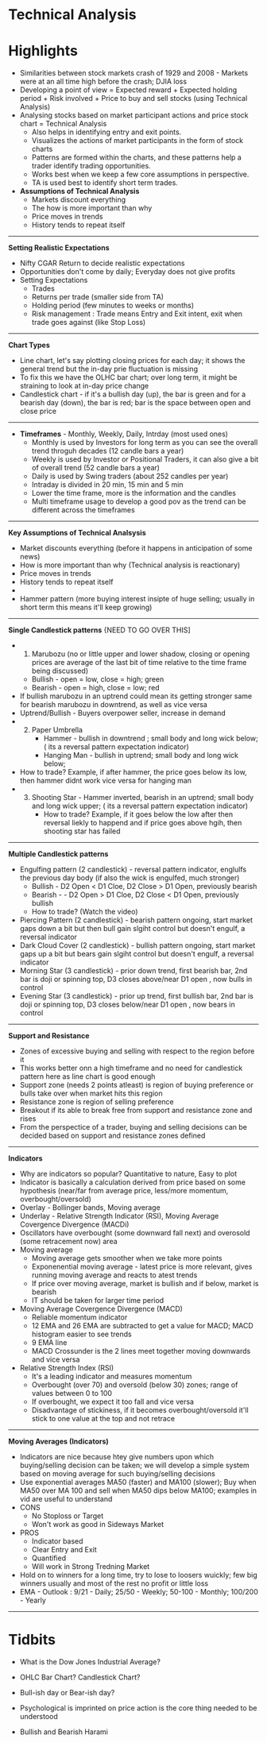 # Technical Analysis

# Highlights

- Similarities between stock markets crash of 1929 and 2008 - Markets were at an all time high before the crash; DJIA loss
- Developing a point of view = Expected reward + Expected holding period + Risk involved + Price to buy and sell stocks (using Technical Analysis)
- Analysing stocks based on market participant actions and price stock chart = Technical Analysis
  - Also helps in identifying entry and exit points.
  - Visualizes the actions of market participants in the form of stock charts
  - Patterns are formed within the charts, and these patterns help a trader identify trading opportunities.
  - Works best when we keep a few core assumptions in perspective.
  - TA is used best to identify short term trades. 
- **Assumptions of Technical Analysis**
  - Markets discount everything
  - The how is more important than why
  - Price moves in trends
  - History tends to repeat itself
-----------------
**Setting Realistic Expectations** 
  - Nifty CGAR Return to decide realistic expectations
  - Opportunities don't come by daily; Everyday does not give profits
  - Setting Expectations
    - Trades 
    - Returns per trade (smaller side from TA)
    - Holding period (few minutes to weeks or months)
    - Risk management : Trade means Entry and Exit intent, exit when trade goes against (like Stop Loss)
------------
**Chart Types**
  -  Line chart, let's say plotting closing prices for each day; it shows the general trend but the in-day prie fluctuation is missing
  -  To fix this we have the OLHC bar chart; over long term, it might be straining to look at in-day price change
  -  Candlestick chart - if it's a bullish day (up), the bar is green and for a bearish day (down), the bar is red; bar is the space between open and close price
-------------
- **Timeframes** - Monthly, Weekly, Daily, Intrday (most used ones)
  - Monthly is used by Investors for long term as you can see the overall trend throguh decades (12 candle bars a year)
  - Weekly is used by Investor or  Positional Traders, it can also give a bit of overall trend (52 candle bars a year)
  - Daily is used by Swing traders (about 252 candles per year)
  - Intraday is divided in 20 min, 15 min and 5 min
  - Lower the time frame, more is the information and the candles
  - Multi timeframe usage to develop a good pov as the trend can be different across the timeframes
----------
**Key Assumptions of Technical Analsysis**
  - Market discounts everything (before it happens in anticipation of some news)
  - How is more important than why (Technical analysis is reactionary)
  - Price moves in trends
  - History tends to repeat itself
  - 
  - Hammer pattern (more buying interest insipte of huge selling; usually in short term this means it'll keep growing)
-----
**Single Candlestick patterns** {NEED TO GO OVER THIS]
  - 1. Marubozu (no or little upper and lower shadow, closing or opening prices are average of the last bit of time relative to the time frame being discussed)
      - Bullish - open = low, close = high; green
      - Bearish - open = high, close =  low; red
  - If bullish marubozu in an uptrend could mean its getting stronger same for bearish marubozu in downtrend, as well as vice versa
  - Uptrend/Bullish - Buyers overpower seller, increase in demand
  - 2. Paper Umbrella 
         - Hammer -  bullish in downtrend ; small body and long wick below;( its a reversal pattern expectation indicator)
         - Hanging Man - bullish in uptrend; small body and long wick below;
   - How to trade? Example, if after hammer, the price goes below its low, then hammer didnt work vice versa for hanging man
  - 3. Shooting Star - Hammer inverted, bearish in an uptrend; small body and long wick upper; ( its a reversal pattern expectation indicator)
       - How to trade? Example, if it goes below the low after then reversal liekly to happend and if price goes above hgih, then shooting star has failed
----
**Multiple Candlestick patterns**
  -  Engulfing pattern (2 candlestick) - reversal pattern indicator, englulfs the previous day body (if also the wick is engulfed, much stronger)
     - Bullish - D2 Open < D1 Cloe, D2 Close > D1 Open, previously bearish
     - Bearish - - D2 Open > D1 Cloe, D2 Close < D1 Open, previously bullish
     - How to trade? (Watch the video)
   - Piercing Pattern (2 candlestick) - bearish pattern ongoing, start market gaps down a bit but then bull gain slgiht control but doesn't engulf, a reversal indicator
   - Dark Cloud Cover (2 candlestick) - bullish pattern ongoing, start market gaps up a bit but bears gain slgiht control but doesn't engulf, a reversal indicator
   - Morning Star (3 candlestick) - prior down trend, first bearish bar, 2nd bar is doji or spinning top, D3 closes above/near D1 open , now bulls in control
   - Evening Star (3 candlestick) - prior up trend, first bullish  bar, 2nd bar is doji or spinning top, D3 closes below/near D1 open , now bears in control
-----
**Support and Resistance** 
- Zones of excessive buying and selling with respect to the region before it
- This works better onn a high timeframe and no need for candlestick pattern here as line chart is good enough
- Support zone (needs 2 points atleast) is region of buying preference or bulls take over when market hits this region
- Resistance zone is region of selling preference
- Breakout if its able to break free from support and resistance zone and rises
- From the perspectice of a trader, buying and selling decisions can be decided based on support and resistance zones defined
-----
**Indicators**
- Why are indicators so popular? Quantitative to nature, Easy to plot
- Indicator is basically a calculation derived from price based on some hypothesis (near/far from average price, less/more momentum, overbought/oversold)
- Overlay - Bollinger bands, Moving average
- Underlay - Relative Strength Indicator (RSI), Moving Average Covergence Divergence (MACDi)
- Oscillators have overbought (some downward fall next) and overosold (some retracement now) area
- Moving average
  - Moving average gets  smoother when we take more points
  - Exponenential moving average - latest price is more relevant, gives running moving average and reacts to atest trends
  - If price over moving average, market is bullish and if below, market is bearish
  - IT should be taken for larger time period
- Moving Average Covergence Divergence (MACD)
  - Reliable momentum indicator
  - 12 EMA and 26 EMA are subtracted to get a value for MACD; MACD histogram easier to see trends
  - 9 EMA line
  - MACD Crossunder is the 2 lines meet together moving downwards and vice versa
- Relative Strength Index (RSI)
  - It's a leading indicator and measures momentum
  - Overbought (over 70) and oversold (below 30) zones; range of values between 0 to 100
  - If overbought, we expect it too fall and vice versa
  - Disadvantage of stickiness, if it becomes overbought/oversold it'll stick to one value at the top and not retrace
----
**Moving Averages (Indicators)**
- Indicators are nice because htey give numbers upon which buying/selling decision can be taken; we will develop a simple system based on moving average for such buying/selling decisions
- Use exponential averages MA50 (faster) and MA100 (slower); Buy when MA50 over MA 100 and sell when MA50 dips below MA100; examples in vid are useful to understand
- CONS
  - No Stoploss or Target
  - Won't work as good in Sideways Market
- PROS
  - Indicator based
  - Clear Entry and Exit
  - Quantified
  - Will work in Strong Tredning Market
- Hold on to winners for a long time, try to lose to loosers wuickly; few big winners usually and most of the rest no profit or little loss
- EMA - Outlook : 9/21 - Daily; 25/50 - Weekly; 50-100 - Monthly; 100/200 - Yearly

----  
# Tidbits

- What is the Dow Jones Industrial Average?

- OHLC Bar Chart? Candlestick Chart?

- Bull-ish day or Bear-ish day?

- Psychological is imprinted on price action is the core thing needed to be understood

- Bullish and Bearish Harami

